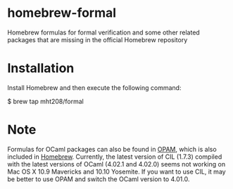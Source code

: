 homebrew-formal
===============

Homebrew formulas for formal verification and some other related packages
that are missing in the official Homebrew repository


Installation
============

Install Homebrew and then execute the following command:

  $ brew tap mht208/formal


Note
====

Formulas for OCaml packages can also be found in
[OPAM](https://opam.ocaml.org "OPAM"), which is also included in
[Homebrew](http://brew.sh).
Currently, the latest version of CIL (1.7.3) compiled with the latest
versions of OCaml (4.02.1 and 4.02.0) seems not working on Mac OS X
10.9 Mavericks and 10.10 Yosemite.
If you want to use CIL, it may be better to use OPAM and switch the
OCaml version to 4.01.0.
